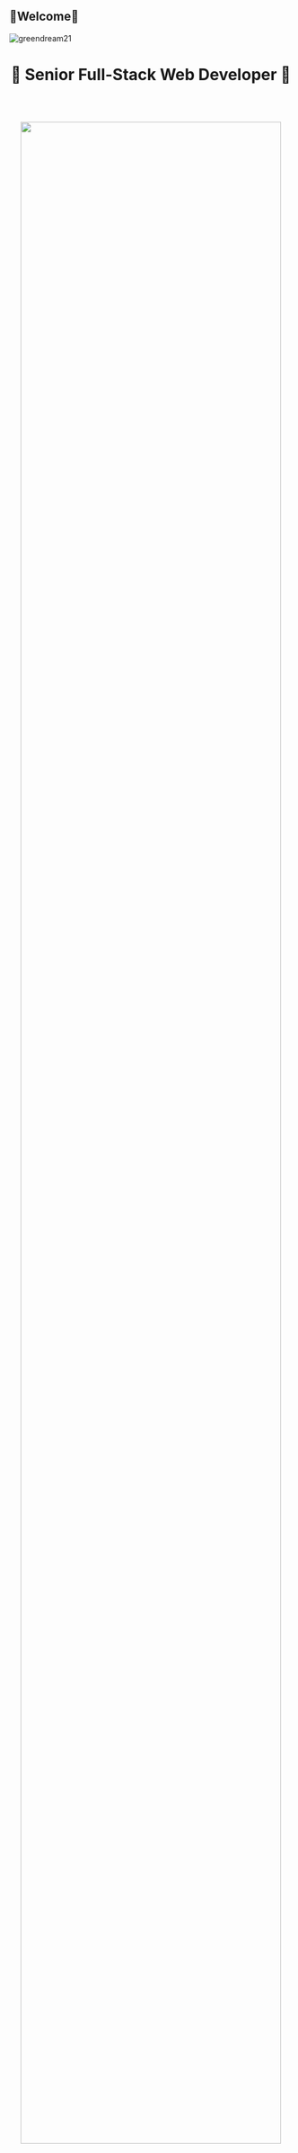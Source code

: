 ## 👋Welcome👋

<p align="left"> <img src="https://komarev.com/ghpvc/?username=greendream21&label=Profile%20views&color=0e75b6&style=flat" alt="greendream21" /> </p>

<h1 align="center">💯 Senior Full-Stack Web Developer 💯</h1>
<br />
<br />
<p align="center"><img align="center" style="width:96%" src="https://cdn.discordapp.com/attachments/1178485394073985084/1178485394673774693/WW.jpg?ex=65dbd48d&is=65c95f8d&hm=1dc0485a957109a62297245d4543402a4d26facd7e5870d901f8e522d7be4d0b& style = "width: -webkit-fill-available;"/></p>
<br />
<br />
<span 
  data-description="
  
🌐 Enthusiastic Frontend and Full Stack Developer with a Bachelor’s Degree from the University of Malta, specializing in crafting dynamic user experiences and full-scale web applications. Well-versed in a suite of programming languages and frameworks, including JavaScript, React.js, Vue.js, TypeScript, Next.js, Redux, Cypress, Jest, and D3.js.

💻 Proven competency in responsive design, utilizing Tailwind CSS, Sass, and various UI libraries such as Material UI, AntD, and Chakra UI to deliver aesthetically pleasing and functional user interfaces.

🔧 Skilled in backend development, managing databases like MySQL, PostgreSQL, MongoDB, and deploying applications on cloud infrastructures such as AWS and Google Cloud.

🚀 Demonstrated expertise in developing innovative platforms for social insurance services and creating intuitive administrative dashboards for data analysis. Proficient in employing the Twilio API to develop efficient customer management systems.

🤖 Keen on integrating AI and ChatGPT advancements into web solutions to automate processes, enhance user interaction, and provide intelligent insights.

Core Competencies<br />
🧩 Frontend & Full Stack Development
⚛️ JavaScript/TypeScript & React.js/Vue.js/Next.js<br />
🔄 State Management & Automated Testing with Redux/Cypress/Jest<br />
🎨 Responsive Design with Tailwind CSS/Sass<br />
🖌️ UI/UX Design with Material UI/AntD/Chakra UI<br />
💾 Database Mastery in MySQL/PostgreSQL/MongoDB<br />
☁️ Cloud Services Deployment on AWS & Google Cloud<br />
🤝 Agile Development & Teamwork<br />
📞 Twilio API & Telecommunications<br />
🧠 AI & ChatGPT Innovation Integration<br />
🎯 Problem-Solving & Analytical Thinking<br />
<br />

<!-- 💗 **My Favorites Techs:** -->

## 💪 Preferred Skill 💪

<p align="center">
  <img src="https://media3.giphy.com/media/ln7z2eWriiQAllfVcn/200w.webp" width="100"><img src="https://i.giphy.com/media/LMt9638dO8dftAjtco/200.webp" width="100"><img src="https://i.giphy.com/media/eNAsjO55tPbgaor7ma/200w.webp" width="100"><img src="https://i.giphy.com/media/VgGthkhUvGgOit7Y9i/200.webp" width="100"><img src="https://media3.giphy.com/media/kdFc8fubgS31b8DsVu/giphy.webp" width="100"><img src="https://i.giphy.com/media/KzJkzjggfGN5Py6nkT/200.webp" width="100"><img src="https://i.giphy.com/media/IdyAQJVN2kVPNUrojM/200.webp" width="100">
</p>

## 🤩 My Major Skill 🤩

<div style="display: flex; align-items: flex-start; align: center">
<table align="center">
  <tr>
    <td align="center" width="96">
        <a href="https://drive.google.com/file/d/1p2Y4xDEixiKGIndXhAvXaa1zQothjKoI/view?usp=sharing" ><img src="https://techstack-generator.vercel.app/react-icon.svg" alt="icon" width="65" height="65" /></a>
      <br>React
    </td>
    <td align="center" width="96">
      <a href="#macropower-tech">
        <img src="https://techstack-generator.vercel.app/python-icon.svg" alt="icon" width="65" height="65" />
      </a>
      <br>Python
    </td>
    <td align="center" width="96">
        <img src="https://techstack-generator.vercel.app/js-icon.svg" alt="icon" width="65" height="65" />
      <br>JavaScript
    </td>
    <td align="center" width="96">
        <img src="https://techstack-generator.vercel.app/cpp-icon.svg" alt="icon" width="65" height="65" />
      <br>C++
    </td>
    <td align="center" width="96">
        <img src="https://techstack-generator.vercel.app/mysql-icon.svg" alt="icon" width="65" height="65" />
      <br>MySQL
    </td>
    <td align="center" width="96">
        <img src="https://techstack-generator.vercel.app/ts-icon.svg" alt="icon" width="65" height="65" />
      <br>TypeScript
    </td>
    <td align="center" width="96">
        <img src="https://techstack-generator.vercel.app/csharp-icon.svg" alt="icon" width="65" height="65" />
      <br>C#
    </td>
  </tr>
  <tr>
  <td align="center" width="96">
        <img src="https://techstack-generator.vercel.app/django-icon.svg" alt="icon" width="65" height="65" />
      <br>Django
    <td align="center"  width="96">
        <img src="https://skillicons.dev/icons?i=laravel" width="48" height="48" alt="Laravel" />
      <br>Laravel
    </td>
    <td align="center"  width="96">
        <img src="https://skillicons.dev/icons?i=html" width="48" height="48" alt="HTML5" />
      <br>HTML5
    </td>
    <td align="center" width="96">
        <img src="https://skillicons.dev/icons?i=css" width="48" height="48" alt="css" />
      <br>CSS
    </td>
    <td align="center"  width="96">
        <img src="https://skillicons.dev/icons?i=bootstrap" width="48" height="48" alt="bootstrap" />
      <br>Bootstrap
    </td>
    <td align="center" width="96">
        <img src="https://skillicons.dev/icons?i=tailwind" width="48" height="48" alt="tailwind" />
      <br>Tailwind
    </td>
    <td align="center" width="96">
        <img src="https://skillicons.dev/icons?i=jquery" width="48" height="48" alt="jQuery" />
      <br>jQuery
    </td>
  </tr>
 <tr>
      <td align="center" width="96">
        <img src="https://skillicons.dev/icons?i=mongodb" width="48" height="48" alt="MongoDB" />
      <br>MongoDB
    </td>
        <td align="center" width="96">
        <img src="https://skillicons.dev/icons?i=nodejs" width="48" height="48" alt="Nodejs" />
      <br>Nodejs
      </td>
      </td>
    <td align="center" width="96">
        <img src="https://skillicons.dev/icons?i=php" width="48" height="48" alt="PHP" />
      <br>PHP
    </td>
            <td align="center" width="96">
        <img src="https://skillicons.dev/icons?i=vscode" width="48" height="48" alt="VsCode" />
      <br>VsCode
    </td>
              <td align="center" width="96">
        <img src="https://skillicons.dev/icons?i=vue" width="48" height="48" alt="Vue" />
      <br>Vue
    </td>
              <td align="center" width="96">
        <img src="https://skillicons.dev/icons?i=sass" width="48" height="48" alt="Sass" />
      <br>Sass
    </td>
    <td align="center" width="96">
        <img src="https://skillicons.dev/icons?i=postgres" width="48" height="48" alt="PostgreSQL" />
      <br>PostgreSQL
    </td>
 </tr>
</table>
</div>
<br />

<h2>😎 GitHub Stats 😎</h2>
<img src="https://stats.dooboo.io/api/github-stats-advanced?login=greendream21" />
<img src="https://stats.dooboo.io/api/github-trophies?login=greendream21" />

<img width=100% title="greendream21" alt="greendream21"  src="https://capsule-render.vercel.app/api?type=waving&color=gradient&customColorList=6,11,20&height=170&section=footer&fontSize=42&fontColor=fff&animation=twinkling"/>
